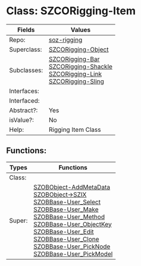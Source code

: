 
# Class:	SZCORigging-Item

| Fields | Values |
| --------- | --------- |
| Repo: | [soz-rigging](/repos/soz-rigging.html) |
| Superclass: | [SZCORigging-Object](SZCORigging-Object.html) |
| Subclasses: | [SZCORigging-Bar](SZCORigging-Bar.html) <br> [SZCORigging-Shackle](SZCORigging-Shackle.html) <br> [SZCORigging-Link](SZCORigging-Link.html) <br> [SZCORigging-Sling](SZCORigging-Sling.html) |
| Interfaces: |  |
| Interfaced: |  |
| Abstract?: | Yes |
| isValue?: | No |
| Help: | Rigging Item Class |


## Functions:

| Types | Functions |
| --------- | --------- |
| Class: |  |
| Super: | [SZOBObject-AddMetaData](SZOBObject.html) <br> [SZOBObject->SZIX](SZOBObject.html) <br> [SZOBBase-User_Select](SZOBBase.html) <br> [SZOBBase-User_Make](SZOBBase.html) <br> [SZOBBase-User_Method](SZOBBase.html) <br> [SZOBBase-User_ObjectKey](SZOBBase.html) <br> [SZOBBase-User_Edit](SZOBBase.html) <br> [SZOBBase-User_Clone](SZOBBase.html) <br> [SZOBBase-User_PickNode](SZOBBase.html) <br> [SZOBBase-User_PickModel](SZOBBase.html) |


